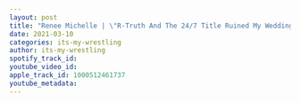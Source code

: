 ```yaml
---
layout: post
title: "Renee Michelle | \"R-Truth And The 24/7 Title Ruined My Wedding\" | #21"
date: 2021-03-10
categories: its-my-wrestling
author: its-my-wrestling
spotify_track_id: 
youtube_video_id: 
apple_track_id: 1000512461737
youtube_metadata: 
---
```

